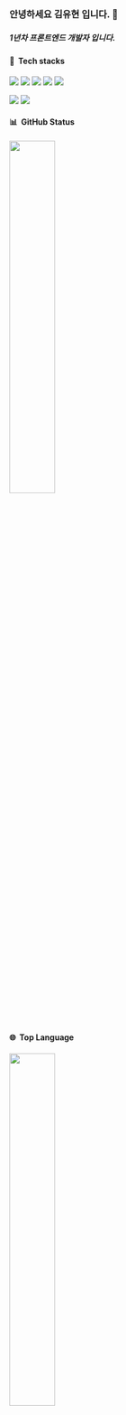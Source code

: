 <h3>안녕하세요 김유현 입니다. 👋</h3>
<h5>1년차 프론트엔드 개발자 입니다.</h5>
<h4>🧰&nbsp&nbspTech stacks</h4>
<p>
  <img src="https://img.shields.io/badge/JavaScript-F7DF1E?style=for-the-badge&logo=javascript&logoColor=black">
  <img src="https://img.shields.io/badge/HTML5-E34F26?style=for-the-badge&logo=html5&logoColor=white">
  <img src="https://img.shields.io/badge/CSS3-1572B6?style=for-the-badge&logo=css3&logoColor=white">
  <img src="https://img.shields.io/badge/React-20232A?style=for-the-badge&logo=react&logoColor=61DAFB">
  <img src="https://img.shields.io/badge/Sass-CC6699?style=for-the-badge&logo=sass&logoColor=white">
</p>
<p>
  <img src="https://img.shields.io/badge/GitHub-100000?style=for-the-badge&logo=github&logoColor=white">
  <img src="https://img.shields.io/badge/Slack-4A154B?style=for-the-badge&logo=slack&logoColor=white">
</p>

<div>
  <h4>📊&nbsp&nbspGitHub Status</h4>
 <img style="height: auto; width: 40%; class="img" src="https://github-readme-stats.vercel.app/api?username=SeanKim05&show_true&theme=dark" />
</div>
<div>
  <h4>🌐&nbsp&nbspTop Language</h4>
 <img style="height: auto; width: 40%; class="img" src="https://github-readme-stats.vercel.app/api/top-langs/?username=SeanKim05&true&theme=dark" />
</div>
